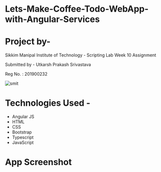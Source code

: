 # Lets-Make-Coffee-Todo-WebApp-with-Angular-Services

# Project by-
Sikkim Manipal Institute of Technology - Scripting Lab Week 10 Assignment

Submitted by - Utkarsh Prakash Srivastava

Reg No. : 201900232

![smit](https://user-images.githubusercontent.com/57147530/137695802-3c030782-cbd8-47e0-8f6b-b34b540b06fb.png)


# Technologies Used -

- Angular JS
- HTML
- CSS
- Bootstrap
- Typescript
- JavaScript


# App Screenshot
